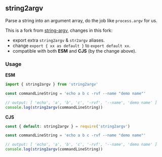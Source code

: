 ## string2argv

Parse a string into an argument array, do the job like `process.argv` for us.

This is a fork from [string-argv](https://github.com/mccormicka/string-argv), changes in this fork:

- export extra `string2argv` & `str2argv` aliases.
- change `export { xx as default }` to `export default xx`.
- compatible with both **ESM** and **CJS** (by the change above).

### Usage

**ESM**

```js
import { string2argv } from 'string2argv'

const commandLineString = 'echo a b c -rvf --name "demo name"'

// output: [ 'echo', 'a', 'b', 'c', '-rvf', '--name', 'demo name' ]
console.log(string2argv(commandLineString))
```

**CJS**

```js
const { default: string2argv } = require('string2argv')

const commandLineString = 'echo a b c -rvf --name "demo name"'

// output: [ 'echo', 'a', 'b', 'c', '-rvf', '--name', 'demo name' ]
console.log(string2argv(commandLineString))
```
